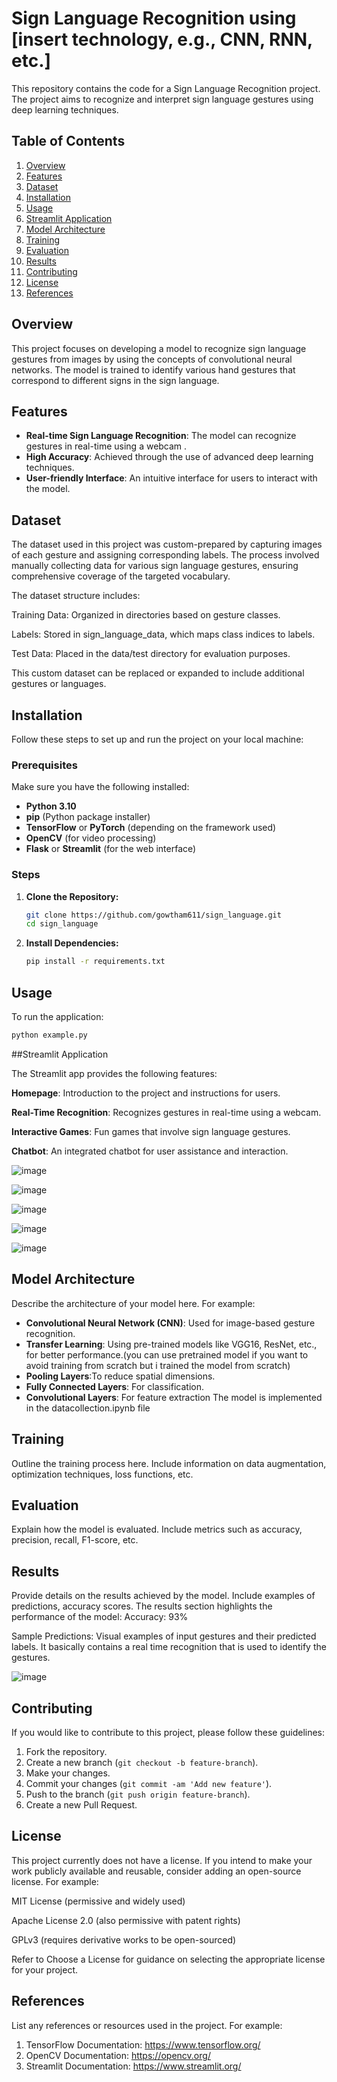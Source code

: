 
# Sign Language Recognition using [insert technology, e.g., CNN, RNN, etc.]

This repository contains the code for a Sign Language Recognition project. The project aims to recognize and interpret sign language gestures using deep learning techniques.

## Table of Contents

1. [Overview](#overview)
2. [Features](#features)
3. [Dataset](#dataset)
4. [Installation](#installation)
5. [Usage](#usage)
6. [Streamlit Application](#streamlit-application)
7. [Model Architecture](#model-architecture)
8. [Training](#training)
9. [Evaluation](#evaluation)
10. [Results](#results)
11. [Contributing](#contributing)
12. [License](#license)
13. [References](#references)

## Overview

This project focuses on developing a model to recognize sign language gestures from images by using the concepts of convolutional neural networks. The model is trained to identify various hand gestures that correspond to different signs in the sign language.

## Features

- **Real-time Sign Language Recognition**: The model can recognize gestures in real-time using a webcam .
- **High Accuracy**: Achieved through the use of advanced deep learning techniques.
- **User-friendly Interface**: An intuitive interface for users to interact with the model.

## Dataset

The dataset used in this project was custom-prepared by capturing images of each gesture and assigning corresponding labels. The process involved manually collecting data for various sign language gestures, ensuring comprehensive coverage of the targeted vocabulary.

The dataset structure includes:

Training Data: Organized in directories based on gesture classes.

Labels: Stored in sign_language_data, which maps class indices to labels.

Test Data: Placed in the data/test directory for evaluation purposes.

This custom dataset can be replaced or expanded to include additional gestures or languages.

## Installation

Follow these steps to set up and run the project on your local machine:

### Prerequisites

Make sure you have the following installed:

- **Python 3.10**
- **pip** (Python package installer)
- **TensorFlow** or **PyTorch** (depending on the framework used)
- **OpenCV** (for video processing)
- **Flask** or **Streamlit** (for the web interface)

### Steps

1. **Clone the Repository:**

   ```bash
   git clone https://github.com/gowtham611/sign_language.git
   cd sign_language
   ```

2. **Install Dependencies:**

   ```bash
   pip install -r requirements.txt
   ```

## Usage

To run the application:

```bash
python example.py
```

##Streamlit Application

The Streamlit app provides the following features:

**Homepage**: Introduction to the project and instructions for users.

**Real-Time Recognition**: Recognizes gestures in real-time using a webcam.

**Interactive Games**: Fun games that involve sign language gestures.

**Chatbot**: An integrated chatbot for user assistance and interaction.

![image](https://github.com/user-attachments/assets/7eb79764-15e1-4e3b-a9fd-d7e0580e1a38)

![image](https://github.com/user-attachments/assets/98115029-1983-479e-bacd-1ab04b738e4d)

![image](https://github.com/user-attachments/assets/774b38e3-251a-4faf-ba22-2fae873ea1ec)

![image](https://github.com/user-attachments/assets/95f825a0-5b5c-4b83-92db-32242cba7798)

![image](https://github.com/user-attachments/assets/e254d85d-ce5e-4b94-a356-19bc5481ab91)


## Model Architecture

Describe the architecture of your model here. For example:

- **Convolutional Neural Network (CNN)**: Used for image-based gesture recognition.
- **Transfer Learning**: Using pre-trained models like VGG16, ResNet, etc., for better performance.(you can use pretrained model if you want to avoid training from scratch but i trained the model from scratch)
- **Pooling Layers**:To reduce spatial dimensions.
- **Fully Connected Layers**: For classification.
- **Convolutional Layers**: For feature extraction
The model is implemented in the datacollection.ipynb file

## Training

Outline the training process here. Include information on data augmentation, optimization techniques, loss functions, etc.

## Evaluation

Explain how the model is evaluated. Include metrics such as accuracy, precision, recall, F1-score, etc.

## Results

Provide details on the results achieved by the model. Include examples of predictions, accuracy scores.
The results section highlights the performance of the model:
Accuracy: 93%

Sample Predictions: Visual examples of input gestures and their predicted labels.
It basically contains a real time recognition that is used to identify the gestures.

![image](https://github.com/user-attachments/assets/bbb62ed3-dcca-4534-808a-e4443691aa7f)


## Contributing

If you would like to contribute to this project, please follow these guidelines:

1. Fork the repository.
2. Create a new branch (`git checkout -b feature-branch`).
3. Make your changes.
4. Commit your changes (`git commit -am 'Add new feature'`).
5. Push to the branch (`git push origin feature-branch`).
6. Create a new Pull Request.

## License

This project currently does not have a license. If you intend to make your work publicly available and reusable, consider adding an open-source license. For example:

MIT License (permissive and widely used)

Apache License 2.0 (also permissive with patent rights)

GPLv3 (requires derivative works to be open-sourced)

Refer to Choose a License for guidance on selecting the appropriate license for your project.

## References

List any references or resources used in the project. For example:

1. TensorFlow Documentation: https://www.tensorflow.org/
2. OpenCV Documentation: https://opencv.org/
3. Streamlit Documentation: https://www.streamlit.org/

